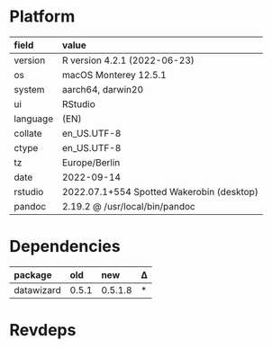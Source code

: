 # Platform

|field    |value                                     |
|:--------|:-----------------------------------------|
|version  |R version 4.2.1 (2022-06-23)              |
|os       |macOS Monterey 12.5.1                     |
|system   |aarch64, darwin20                         |
|ui       |RStudio                                   |
|language |(EN)                                      |
|collate  |en_US.UTF-8                               |
|ctype    |en_US.UTF-8                               |
|tz       |Europe/Berlin                             |
|date     |2022-09-14                                |
|rstudio  |2022.07.1+554 Spotted Wakerobin (desktop) |
|pandoc   |2.19.2 @ /usr/local/bin/pandoc            |

# Dependencies

|package    |old   |new     |Δ  |
|:----------|:-----|:-------|:--|
|datawizard |0.5.1 |0.5.1.8 |*  |

# Revdeps
